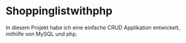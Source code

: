 # Shoppinglistwithphp
In diesem Projekt habe ich eine einfache CRUD Applikation entwickelt, mithilfe von MySQL und php.
